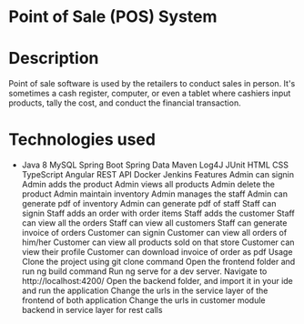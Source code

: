 # Point of Sale (POS) System

# Description
Point of sale software is used by the retailers to conduct sales in person. It's sometimes a cash register, computer, or even a tablet where cashiers input products, tally the cost, and conduct the financial transaction.

# Technologies used
* Java 8
MySQL
Spring Boot
Spring Data
Maven
Log4J
JUnit
HTML
CSS
TypeScript
Angular
REST API
Docker
Jenkins
Features
Admin can signin
Admin adds the product
Admin views all products
Admin delete the product
Admin maintain inventory
Admin manages the staff
Admin can generate pdf of inventory
Admin can generate pdf of staff
Staff can signin
Staff adds an order with order items
Staff adds the customer
Staff can view all the orders
Staff can view all customers
Staff can generate invoice of orders
Customer can signin
Customer can view all orders of him/her
Customer can view all products sold on that store
Customer can view their profile
Customer can download invoice of order as pdf
Usage
Clone the project using git clone command
Open the frontend folder and run ng build command
Run ng serve for a dev server. Navigate to http://localhost:4200/
Open the backend folder, and import it in your ide and run the application
Change the urls in the service layer of the frontend of both application
Change the urls in customer module backend in service layer for rest calls
